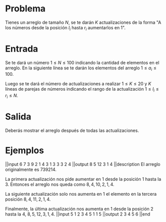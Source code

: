 # Problema

Tienes un arreglo de tamaño $N$, se te darán $K$ actualizaciones de la forma "A los números desde la posición $l_i$ hasta $r_i$ aumentarlos en 1".

# Entrada

Se te dará un número $1 \leq N \leq 100$ indicando la cantidad de elementos en el arreglo. En la siguiente línea se te darán los elementos del arreglo $1 \leq a_i \leq 100$.

Luego se te dará el número de actualizaciones a realizar $1 \leq K \leq 20$ y $K$ líneas de parejas de números indicando el rango de la actualización $1 \leq l_i \leq r_i \leq N$.

# Salida

Deberás mostrar el arreglo después de todas las actualizaciones.

# Ejemplos

||input
6
7 3 9 2 1 4
3
1 3
3 3
2 4
||output
8 5 12 3 1 4
||description
El arreglo originalmente es $7 3 9 2 1 4$.

La primera actualización nos pide aumentar en 1 desde la posición 1 hasta la 3. Entonces el arreglo nos queda como $8, 4, 10, 2, 1, 4$.

La siguiente actualización solo nos aumenta en 1 el elemento en la tercera posición $8, 4, 11, 2, 1, 4$.

Finalmente, la última actualización nos aumenta en 1 desde la posición 2 hasta la 4, $8, 5, 12, 3, 1, 4$.
||input
5
1 2 3 4 5
1
1 5
||output
2 3 4 5 6
||end